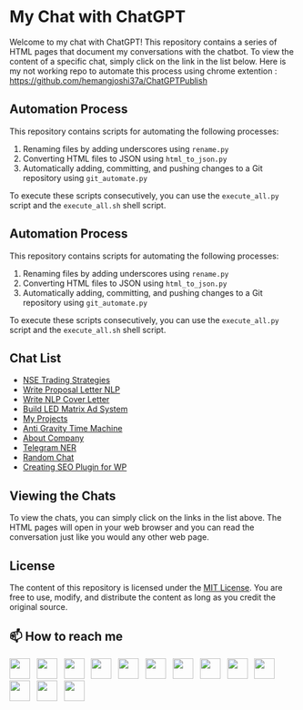 # My Chat with ChatGPT

Welcome to my chat with ChatGPT! This repository contains a series of HTML pages that document my conversations with the chatbot. To view the content of a specific chat, simply click on the link in the list below.
Here is my not working repo to automate this process using chrome extention : https://github.com/hemangjoshi37a/ChatGPTPublish

## Automation Process

This repository contains scripts for automating the following processes:

1. Renaming files by adding underscores using `rename.py`
2. Converting HTML files to JSON using `html_to_json.py`
3. Automatically adding, committing, and pushing changes to a Git repository using `git_automate.py`

To execute these scripts consecutively, you can use the `execute_all.py` script and the `execute_all.sh` shell script.


## Automation Process

This repository contains scripts for automating the following processes:

1. Renaming files by adding underscores using `rename.py`
2. Converting HTML files to JSON using `html_to_json.py`
3. Automatically adding, committing, and pushing changes to a Git repository using `git_automate.py`

To execute these scripts consecutively, you can use the `execute_all.py` script and the `execute_all.sh` shell script.


## Chat List

- [NSE Trading Strategies](nse_trading_strategies.html)
- [Write Proposal Letter NLP](write_proposal_letter_nlp.html)
- [Write NLP Cover Letter](write_nlp_cover_letter.html)
- [Build LED Matrix Ad System](build_led_matrix_ad_system.html)
- [My Projects](my_projects.html)
- [Anti Gravity Time Machine](anti_gravity_time_machine.html)
- [About Company](about_company.html)
- [Telegram NER](telegram_ner.html)
- [Random Chat](random_chat.html)
- [Creating SEO Plugin for WP](creating_seo_plugin_for_wp.html)

## Viewing the Chats

To view the chats, you can simply click on the links in the list above. The HTML pages will open in your web browser and you can read the conversation just like you would any other web page.

## License

The content of this repository is licensed under the [MIT License](LICENSE). You are free to use, modify, and distribute the content as long as you credit the original source.


## 📫 How to reach me
[<img height="36" src="https://cdn.simpleicons.org/similarweb"/>](https://hjlabs.in/) &nbsp;
[<img height="36" src="https://cdn.simpleicons.org/WhatsApp"/>](https://wa.me/917016525813) &nbsp;
[<img height="36" src="https://cdn.simpleicons.org/telegram"/>](https://t.me/hjlabs) &nbsp;
[<img height="36" src="https://cdn.simpleicons.org/Gmail"/>](mailto:hemangjoshi37a@gmail.com) &nbsp;
[<img height="36" src="https://cdn.simpleicons.org/LinkedIn"/>](https://www.linkedin.com/in/hemang-joshi-046746aa) &nbsp;
[<img height="36" src="https://cdn.simpleicons.org/facebook"/>](https://www.facebook.com/hemangjoshi37) &nbsp;
[<img height="36" src="https://cdn.simpleicons.org/Twitter"/>](https://twitter.com/HemangJ81509525) &nbsp;
[<img height="36" src="https://cdn.simpleicons.org/tumblr"/>](https://www.tumblr.com/blog/hemangjoshi37a-blog) &nbsp;
[<img height="36" src="https://cdn.simpleicons.org/StackOverflow"/>](https://stackoverflow.com/users/8090050/hemang-joshi) &nbsp;
[<img height="36" src="https://cdn.simpleicons.org/Instagram"/>](https://www.instagram.com/hemangjoshi37) &nbsp;
[<img height="36" src="https://cdn.simpleicons.org/Pinterest"/>](https://in.pinterest.com/hemangjoshi37a) &nbsp;
[<img height="36" src="https://cdn.simpleicons.org/Blogger"/>](http://hemangjoshi.blogspot.com) &nbsp;
[<img height="36" src="https://cdn.simpleicons.org/gitlab"/>](https://gitlab.com/hemangjoshi37a) &nbsp;

